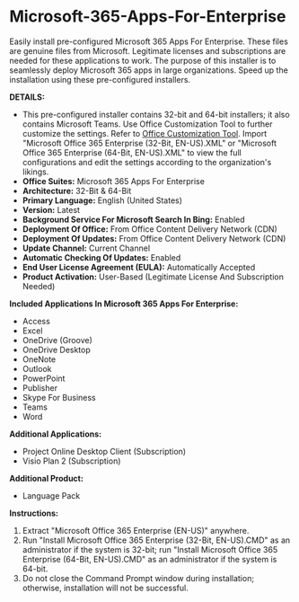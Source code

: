 # Microsoft-365-Apps-For-Enterprise
Easily install pre-configured Microsoft 365 Apps For Enterprise. These files are genuine files from Microsoft. Legitimate licenses and subscriptions are needed for these applications to work. The purpose of this installer is to seamlessly deploy Microsoft 365 apps in large organizations. Speed up the installation using these pre-configured installers.

**DETAILS:**
- This pre-configured installer contains 32-bit and 64-bit installers; it also contains Microsoft Teams. Use Office Customization Tool to further customize the settings. Refer to [Office Customization Tool](https://config.office.com/deploymentsettings). Import "Microsoft Office 365 Enterprise (32-Bit, EN-US).XML" or "Microsoft Office 365 Enterprise (64-Bit, EN-US).XML" to view the full configurations and edit the settings according to the organization's likings.
- **Office Suites:** Microsoft 365 Apps For Enterprise
- **Architecture:** 32-Bit & 64-Bit
- **Primary Language:** English (United States)
- **Version:** Latest
- **Background Service For Microsoft Search In Bing:** Enabled
- **Deployment Of Office:** From Office Content Delivery Network (CDN)
- **Deployment Of Updates:** From Office Content Delivery Network (CDN)
- **Update Channel:** Current Channel
- **Automatic Checking Of Updates:** Enabled
- **End User License Agreement (EULA):** Automatically Accepted
- **Product Activation:** User-Based (Legitimate License And Subscription Needed)

**Included Applications In Microsoft 365 Apps For Enterprise:**
- Access
- Excel
- OneDrive (Groove)
- OneDrive Desktop
- OneNote
- Outlook
- PowerPoint
- Publisher
- Skype For Business
- Teams
- Word

**Additional Applications:**
- Project Online Desktop Client (Subscription)
- Visio Plan 2 (Subscription)

**Additional Product:**
- Language Pack

**Instructions:**
1. Extract "Microsoft Office 365 Enterprise (EN-US)" anywhere.
2. Run "Install Microsoft Office 365 Enterprise (32-Bit, EN-US).CMD" as an administrator if the system is 32-bit; run "Install Microsoft Office 365 Enterprise (64-Bit, EN-US).CMD" as an administrator if the system is 64-bit.
3. Do not close the Command Prompt window during installation; otherwise, installation will not be successful.
